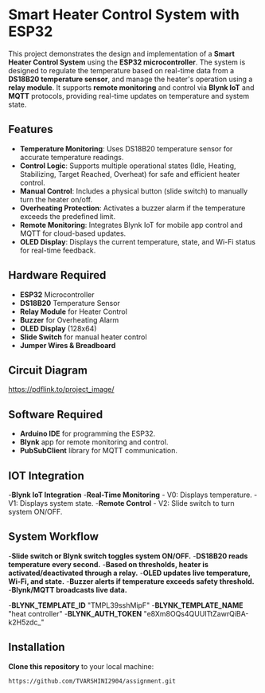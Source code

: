 # Smart Heater Control System with ESP32

This project demonstrates the design and implementation of a **Smart Heater Control System** using the **ESP32 microcontroller**. The system is designed to regulate the temperature based on real-time data from a **DS18B20 temperature sensor**, and manage the heater's operation using a **relay module**. It supports **remote monitoring** and control via **Blynk IoT** and **MQTT** protocols, providing real-time updates on temperature and system state.

## Features

- **Temperature Monitoring**: Uses DS18B20 temperature sensor for accurate temperature readings.
- **Control Logic**: Supports multiple operational states (Idle, Heating, Stabilizing, Target Reached, Overheat) for safe and efficient heater control.
- **Manual Control**: Includes a physical button (slide switch) to manually turn the heater on/off.
- **Overheating Protection**: Activates a buzzer alarm if the temperature exceeds the predefined limit.
- **Remote Monitoring**: Integrates Blynk IoT for mobile app control and MQTT for cloud-based updates.
- **OLED Display**: Displays the current temperature, state, and Wi-Fi status for real-time feedback.

## Hardware Required

- **ESP32** Microcontroller
- **DS18B20** Temperature Sensor
- **Relay Module** for Heater Control
- **Buzzer** for Overheating Alarm
- **OLED Display** (128x64)
- **Slide Switch** for manual heater control
- **Jumper Wires & Breadboard**

## Circuit Diagram

https://pdflink.to/project_image/


## Software Required

- **Arduino IDE** for programming the ESP32.
- **Blynk** app for remote monitoring and control.
- **PubSubClient** library for MQTT communication.
  
## IOT Integration
-**Blynk IoT Integration**
-**Real-Time Monitoring**
       - V0: Displays temperature.
       - V1: Displays system state.
-**Remote Control**
       - V2: Slide switch to turn system ON/OFF.
## System Workflow

-**Slide switch or Blynk switch toggles system ON/OFF.**
-**DS18B20 reads temperature every second.**
-**Based on thresholds, heater is activated/deactivated through a relay.**
-**OLED updates live temperature, Wi-Fi, and state.**
-**Buzzer alerts if temperature exceeds safety threshold.**
-**Blynk/MQTT broadcasts live data.**

 -**BLYNK_TEMPLATE_ID** "TMPL39sshMipF"
 -**BLYNK_TEMPLATE_NAME** "heat controller"
 -**BLYNK_AUTH_TOKEN** "e8Xm8OQs4QUUITtZawrQiBA-k2H5zdc_"


## Installation

**Clone this repository** to your local machine:

   ```bash
   https://github.com/TVARSHINI2904/assignment.git

 
